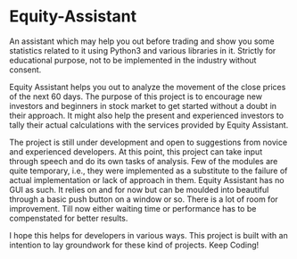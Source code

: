 # Equity-Assistant
An assistant which may help you out before trading and show you some statistics related to it using Python3 and various libraries in it. Strictly for educational purpose, not to be implemented in the industry without consent. 

Equity Assistant helps you out to analyze the movement of the close prices of the next 60 days. The purpose of this project is to encourage new investors and beginners in stock market to get started without a doubt in their approach. It might also help the present and experienced investors to tally their actual calculations with the services provided by Equity Assistant.

The project is still under development and open to suggestions from novice and experienced developers. At this point, this project can take input through speech and do its own tasks of analysis. Few of the modules are quite temporary, i.e., they were implemented as a substitute to the failure of actual implementation or lack of approach in them. Equity Assistant has no GUI as such. It relies on <STDIN> and <STDOUT> for now but can be moulded into beautiful through a basic push button on a window or so. There is a lot of room for improvement. Till now either waiting time or performance has to be compenstated for better results.

I hope this helps for developers in various ways. This project is built with an intention to lay groundwork for these kind of projects. Keep Coding!
